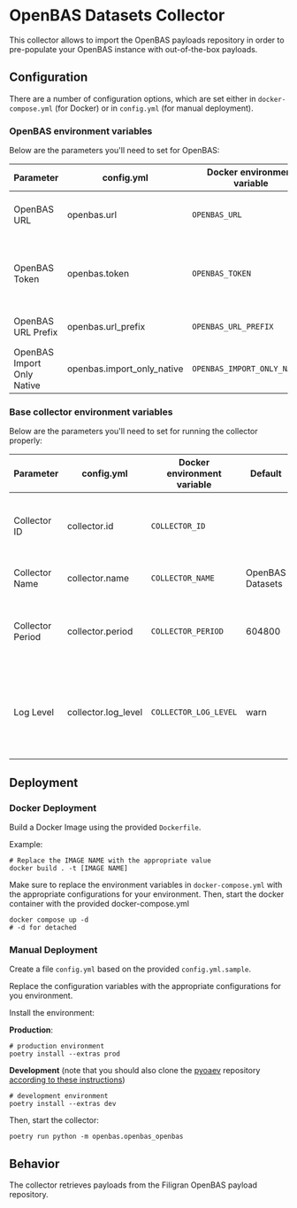 # OpenBAS Datasets Collector

This collector allows to import the OpenBAS payloads repository in order to pre-populate your OpenBAS instance with out-of-the-box payloads.

## Configuration

There are a number of configuration options, which are set either in `docker-compose.yml` (for Docker) or
in `config.yml` (for manual deployment).

### OpenBAS environment variables

Below are the parameters you'll need to set for OpenBAS:

| Parameter                  | config.yml                 | Docker environment variable  | Default                                                                        | Mandatory | Description                                          |
|----------------------------|----------------------------|------------------------------|--------------------------------------------------------------------------------|-----------|------------------------------------------------------|
| OpenBAS URL                | openbas.url                | `OPENBAS_URL`                |                                                                                | Yes       | The URL of the OpenBAS platform.                     |
| OpenBAS Token              | openbas.token              | `OPENBAS_TOKEN`              |                                                                                | Yes       | The default admin token set in the OpenBAS platform. |
| OpenBAS URL Prefix         | openbas.url_prefix         | `OPENBAS_URL_PREFIX`         | `https://raw.githubusercontent.com/OpenBAS-Platform/payloads/refs/heads/main/` | No        | URL prefix to look for the content                   |
| OpenBAS Import Only Native | openbas.import_only_native | `OPENBAS_IMPORT_ONLY_NATIVE` | false                                                                          | No        | Only import native datasets                          |

### Base collector environment variables

Below are the parameters you'll need to set for running the collector properly:

| Parameter        | config.yml           | Docker environment variable | Default          | Mandatory | Description                                                                            |
|------------------|----------------------|-----------------------------|------------------|-----------|----------------------------------------------------------------------------------------|
| Collector ID     | collector.id         | `COLLECTOR_ID`              |                  | Yes       | A unique `UUIDv4` identifier for this collector instance.                              |
| Collector Name   | collector.name       | `COLLECTOR_NAME`            | OpenBAS Datasets | No        | Name of the collector.                                                                 |
| Collector Period | collector.period     | `COLLECTOR_PERIOD`          | 604800           | No        | The time interval at which your collector will run (int, seconds).                     |
| Log Level        | collector.log_level  | `COLLECTOR_LOG_LEVEL`       | warn             | no        | Determines the verbosity of the logs. Options are `debug`, `info`, `warn`, or `error`. |

## Deployment

### Docker Deployment

Build a Docker Image using the provided `Dockerfile`.

Example:

```shell
# Replace the IMAGE NAME with the appropriate value
docker build . -t [IMAGE NAME]
```

Make sure to replace the environment variables in `docker-compose.yml` with the appropriate configurations for your
environment. Then, start the docker container with the provided docker-compose.yml

```shell
docker compose up -d
# -d for detached
```

### Manual Deployment

Create a file `config.yml` based on the provided `config.yml.sample`.

Replace the configuration variables with the appropriate configurations for
you environment.

Install the environment:

**Production**:
```shell
# production environment
poetry install --extras prod
```

**Development** (note that you should also clone the [pyoaev](OpenBAS-Platform/client-python) repository [according to
these instructions](../README.md#simultaneous-development-on-pyoaev-and-a-collector))
```shell
# development environment
poetry install --extras dev
```

Then, start the collector:

```shell
poetry run python -m openbas.openbas_openbas
```

## Behavior

The collector retrieves payloads from the Filigran OpenBAS payload repository. 
